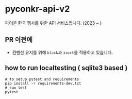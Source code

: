 # pyconkr-api-v2

파이콘 한국 행사를 위한 API 서비스입니다. (2023 ~ )

## PR 이전에
* 컨벤션 유지를 위해 `black`과 `isort`를 적용하고 있습니다.


## how to run localtesting ( sqlite3 based )
```
# to setup pytest and requirements
pip install -r requirements-dev.txt
# run test
pytest
```

